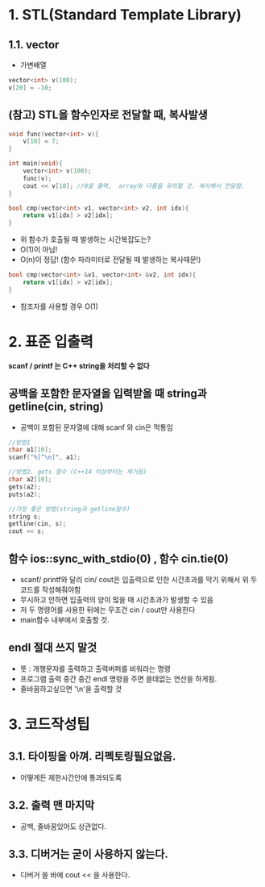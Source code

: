 # 1. STL(Standard Template Library)

## 1.1. vector

- 가변배열

```c
vector<int> v(100);
v[20] = -10;
```



## (참고) STL을 함수인자로 전달할 때, 복사발생

```c
void func(vector<int> v){
    v[10] = 7;
}

int main(void){
    vector<int> v(100);
    func(v);
    cout << v[10]; //0을 출력,  array와 다름을 유의할 것. 복사해서 전달함.
}
```



```c
bool cmp(vector<int> v1, vector<int> v2, int idx){
    return v1[idx] > v2[idx]; 
}
```

- 위 함수가 호출될 때 발생하는 시간복잡도는?
- O(1)이 아님!
- O(n)이 정답! (함수 파라미터로 전달될 때 발생하는 복사때문!)



```c
bool cmp(vector<int> &v1, vector<int> &v2, int idx){
    return v1[idx] > v2[idx]; 
}
```

- 참조자를 사용할 경우 O(1)

# 2. 표준 입출력

**scanf / printf 는 C++ string을 처리할 수 없다**



## 공백을 포함한 문자열을 입력받을 때 string과 getline(cin, string)

- 공백이 포함된 문자열에 대해 scanf 와 cin은 먹통임

```c
//방법1
char a1[10];
scanf("%[^\n]", a1);

//방법2. gets 함수 (C++14 이상부터는 제거됨)
char a2[10];
gets(a2);
puts(a2);

//가장 좋은 방법(string과 getline함수)
string s;
getline(cin, s);
cout << s;
```



## 함수 ios::sync_with_stdio(0)  ,  함수 cin.tie(0)

- scanf/ printf와 달리 cin/ cout은 입출력으로 인한 시간초과를 막기 위해서 위 두 코드를 작성해줘야함 
- 무시하고 안하면 입출력의 양이 많을 때 시간초과가 발생할 수 있음
- 저 두 명령어를 사용한 뒤에는 무조건 cin / cout만 사용한다
- main함수 내부에서 호출할 것.

## endl 절대 쓰지 말것

- 뜻 : 개행문자를 출력하고 출력버퍼를 비워라는 명령
- 프로그램 출력 중간 중간 endl 명령을 주면 쓸데없는 연산을 하게됨.
- 줄바꿈하고싶으면 '\n'을 출력할 것



# 3. 코드작성팁

## 3.1. 타이핑을 아껴.  리펙토링필요없음.

- 어떻게든 제한시간안에 통과되도록 

## 3.2. 출력 맨 마지막

- 공백, 줄바꿈있어도 상관없다.

## 3.3. 디버거는 굳이 사용하지 않는다.

- 디버거 쓸 바에 cout << 을 사용한다.











